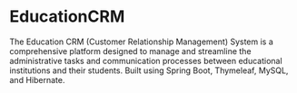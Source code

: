 # EducationCRM
The Education CRM (Customer Relationship Management) System is a comprehensive platform designed to manage and streamline the administrative tasks and communication processes between educational institutions and their students. Built using Spring Boot, Thymeleaf, MySQL, and Hibernate.
